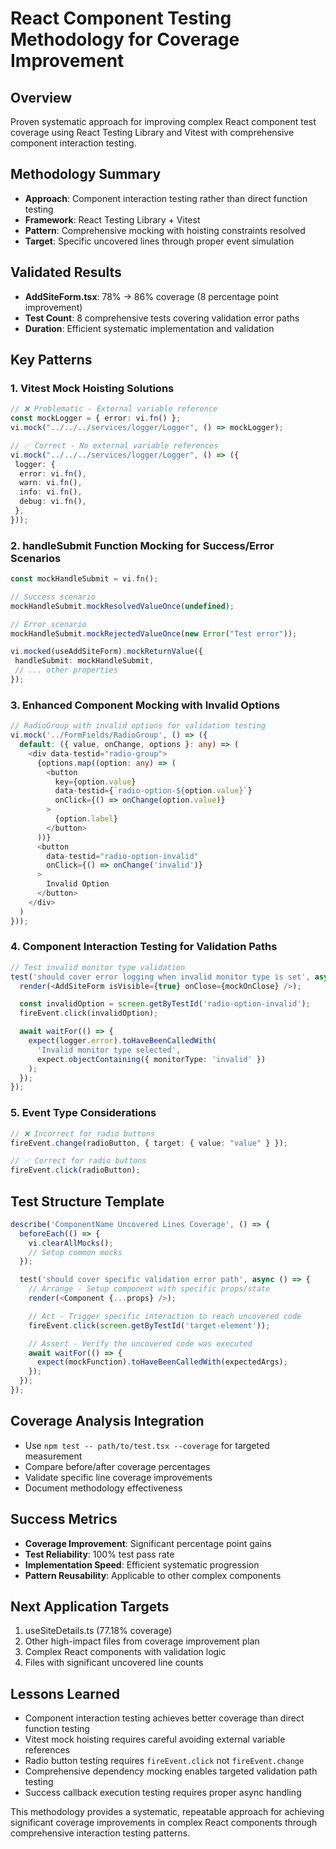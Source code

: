 # React Component Testing Methodology for Coverage Improvement

## Overview

Proven systematic approach for improving complex React component test coverage using React Testing Library and Vitest with comprehensive component interaction testing.

## Methodology Summary

- **Approach**: Component interaction testing rather than direct function testing
- **Framework**: React Testing Library + Vitest
- **Pattern**: Comprehensive mocking with hoisting constraints resolved
- **Target**: Specific uncovered lines through proper event simulation

## Validated Results

- **AddSiteForm.tsx**: 78% → 86% coverage (8 percentage point improvement)
- **Test Count**: 8 comprehensive tests covering validation error paths
- **Duration**: Efficient systematic implementation and validation

## Key Patterns

### 1. Vitest Mock Hoisting Solutions

```typescript
// ❌ Problematic - External variable reference
const mockLogger = { error: vi.fn() };
vi.mock("../../../services/logger/Logger", () => mockLogger);

// ✅ Correct - No external variable references
vi.mock("../../../services/logger/Logger", () => ({
 logger: {
  error: vi.fn(),
  warn: vi.fn(),
  info: vi.fn(),
  debug: vi.fn(),
 },
}));
```

### 2. handleSubmit Function Mocking for Success/Error Scenarios

```typescript
const mockHandleSubmit = vi.fn();

// Success scenario
mockHandleSubmit.mockResolvedValueOnce(undefined);

// Error scenario
mockHandleSubmit.mockRejectedValueOnce(new Error("Test error"));

vi.mocked(useAddSiteForm).mockReturnValue({
 handleSubmit: mockHandleSubmit,
 // ... other properties
});
```

### 3. Enhanced Component Mocking with Invalid Options

```typescript
// RadioGroup with invalid options for validation testing
vi.mock('../FormFields/RadioGroup', () => ({
  default: ({ value, onChange, options }: any) => (
    <div data-testid="radio-group">
      {options.map((option: any) => (
        <button
          key={option.value}
          data-testid={`radio-option-${option.value}`}
          onClick={() => onChange(option.value)}
        >
          {option.label}
        </button>
      ))}
      <button
        data-testid="radio-option-invalid"
        onClick={() => onChange('invalid')}
      >
        Invalid Option
      </button>
    </div>
  )
}));
```

### 4. Component Interaction Testing for Validation Paths

```typescript
// Test invalid monitor type validation
test('should cover error logging when invalid monitor type is set', async () => {
  render(<AddSiteForm isVisible={true} onClose={mockOnClose} />);

  const invalidOption = screen.getByTestId('radio-option-invalid');
  fireEvent.click(invalidOption);

  await waitFor(() => {
    expect(logger.error).toHaveBeenCalledWith(
      'Invalid monitor type selected',
      expect.objectContaining({ monitorType: 'invalid' })
    );
  });
});
```

### 5. Event Type Considerations

```typescript
// ❌ Incorrect for radio buttons
fireEvent.change(radioButton, { target: { value: "value" } });

// ✅ Correct for radio buttons
fireEvent.click(radioButton);
```

## Test Structure Template

```typescript
describe('ComponentName Uncovered Lines Coverage', () => {
  beforeEach(() => {
    vi.clearAllMocks();
    // Setup common mocks
  });

  test('should cover specific validation error path', async () => {
    // Arrange - Setup component with specific props/state
    render(<Component {...props} />);

    // Act - Trigger specific interaction to reach uncovered code
    fireEvent.click(screen.getByTestId('target-element'));

    // Assert - Verify the uncovered code was executed
    await waitFor(() => {
      expect(mockFunction).toHaveBeenCalledWith(expectedArgs);
    });
  });
});
```

## Coverage Analysis Integration

- Use `npm test -- path/to/test.tsx --coverage` for targeted measurement
- Compare before/after coverage percentages
- Validate specific line coverage improvements
- Document methodology effectiveness

## Success Metrics

- **Coverage Improvement**: Significant percentage point gains
- **Test Reliability**: 100% test pass rate
- **Implementation Speed**: Efficient systematic progression
- **Pattern Reusability**: Applicable to other complex components

## Next Application Targets

1. useSiteDetails.ts (77.18% coverage)
2. Other high-impact files from coverage improvement plan
3. Complex React components with validation logic
4. Files with significant uncovered line counts

## Lessons Learned

- Component interaction testing achieves better coverage than direct function testing
- Vitest mock hoisting requires careful avoiding external variable references
- Radio button testing requires `fireEvent.click` not `fireEvent.change`
- Comprehensive dependency mocking enables targeted validation path testing
- Success callback execution testing requires proper async handling

This methodology provides a systematic, repeatable approach for achieving significant coverage improvements in complex React components through comprehensive interaction testing patterns.
